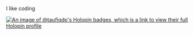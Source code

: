I like coding

[![An image of @taufiqdp's Holopin badges, which is a link to view their full Holopin profile](https://holopin.me/taufiqdp)](https://holopin.io/@taufiqdp)
<!--
**taufiqdp/taufiqdp** is a ✨ _special_ ✨ repository because its `README.md` (this file) appears on your GitHub profile.

Here are some ideas to get you started:

- 🌱 I’m currently learning

-->
